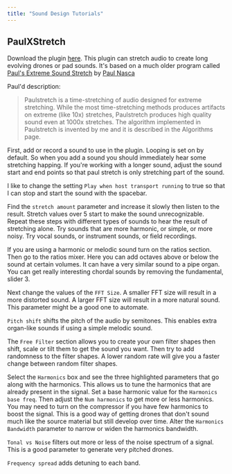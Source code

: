 ```yaml
---
title: "Sound Design Tutorials"
---
```


## PaulXStretch

Download the plugin [here](https://xenakios.wordpress.com/paulxstretch-plugin/). This plugin can stretch audio to create long evolving drones or pad sounds. It's based on a much older program called [Paul's Extreme Sound Stretch](http://hypermammut.sourceforge.net/paulstretch/) by [Paul Nasca](http://www.paulnasca.com/)

Paul'd description:

> Paulstretch is a time-stretching of audio designed for extreme stretching. While the most time-stretching methods produces artifacts on extreme (like 10x) stretches, Paulstretch produces high quality sound even at 1000x stretches. The algorithm implemented in Paulstretch is invented by me and it is described in the Algorithms page.

First, add or record a sound to use in the plugin. Looping is set on by default. So when you add a sound you should immediately hear some stretching happing. If you're working with a longer sound, adjust the sound start and end points so that paul stretch is only stretching part of the sound.

I like to change the setting `Play when host transport running` to true so that I can stop and start the sound with the spacebar.

Find the `stretch amount` parameter and increase it slowly then listen to the result. Stretch values over 5 start to make the sound unrecognizable. Repeat these steps with different types of sounds to hear the result of stretching alone. Try sounds that are more harmonic, or simple, or more noisy. Try vocal sounds, or instrument sounds, or field recordings.

If you are using a harmonic or melodic sound turn on the ratios section. Then go to the ratios mixer. Here you can add octaves above or below the sound at certain volumes. It can have a very similar sound to a pipe organ. You can get really interesting chordal sounds by removing the fundamental, slider 3.

Next change the values of the `FFT Size`. A smaller FFT size will result in a more distorted sound. A larger FFT size will result in a more natural sound. This parameter might be a good one to automate.

`Pitch shift` shifts the pitch of the audio by semitones. This enables extra organ-like sounds if using a simple melodic sound.

The `Free Filter` section allows you to create your own filter shapes then shift, scale or tilt them to get the sound you want. Then try to add randomness to the filter shapes. A lower random rate will give you a faster change between random filter shapes.

Select the `Harmonics` box and see the three highlighted parameters that go along with the harmonics. This allows us to tune the harmonics that are already present in the signal. Set a base harmonic value for the `Harmonics base freq`. Then adjust the `Num harmonics` to get more or less harmonics. You may need to turn on the compressor if you have few harmonics to boost the signal. This is a good way of getting drones that don't sound much like the source material but still develop over time. Alter the `Harmonics Bandwidth` parameter to narrow or widen the harmonics bandwidth.

`Tonal vs Noise` filters out more or less of the noise spectrum of a signal. This is a good parameter to generate very pitched drones.

`Frequency spread` adds detuning to each band.
